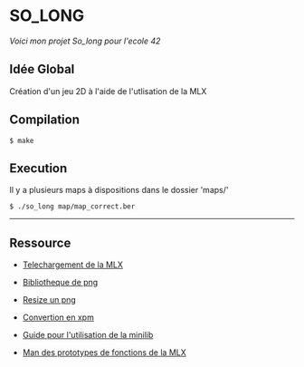 # SO_LONG

_Voici mon projet So_long pour l'ecole 42_

## Idée Global

Création d'un jeu 2D à l'aide de l'utlisation de la MLX

## Compilation

```
$ make
```

## Execution

Il y a plusieurs maps à dispositions dans le dossier 'maps/'
```
$ ./so_long map/map_correct.ber
```
***

## Ressource

* [Telechargement de la MLX](https://github.com/42Paris/minilibx-linux)

* [Bibliotheque de png](https://www.vhv.rs/)

* [Resize un png](https://onlinepngtools.com/resize-png)

* [Convertion en xpm](https://anyconv.com/fr/convertisseur-de-png-en-xpm/)

* [Guide pour l'utilisation de la minilib](https://aurelienbrabant.fr/blog)

* [Man des prototypes de fonctions de la MLX](https://qst0.github.io/ft_libgfx/man_mlx_new_image.html)
